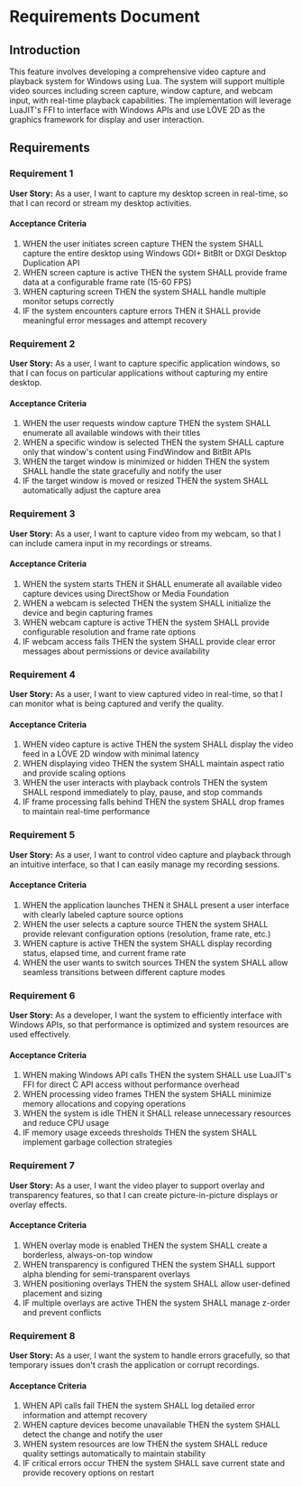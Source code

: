 # Requirements Document

## Introduction

This feature involves developing a comprehensive video capture and playback system for Windows using Lua. The system will support multiple video sources including screen capture, window capture, and webcam input, with real-time playback capabilities. The implementation will leverage LuaJIT's FFI to interface with Windows APIs and use LÖVE 2D as the graphics framework for display and user interaction.

## Requirements

### Requirement 1

**User Story:** As a user, I want to capture my desktop screen in real-time, so that I can record or stream my desktop activities.

#### Acceptance Criteria

1. WHEN the user initiates screen capture THEN the system SHALL capture the entire desktop using Windows GDI+ BitBlt or DXGI Desktop Duplication API
2. WHEN screen capture is active THEN the system SHALL provide frame data at a configurable frame rate (15-60 FPS)
3. WHEN capturing screen THEN the system SHALL handle multiple monitor setups correctly
4. IF the system encounters capture errors THEN it SHALL provide meaningful error messages and attempt recovery

### Requirement 2

**User Story:** As a user, I want to capture specific application windows, so that I can focus on particular applications without capturing my entire desktop.

#### Acceptance Criteria

1. WHEN the user requests window capture THEN the system SHALL enumerate all available windows with their titles
2. WHEN a specific window is selected THEN the system SHALL capture only that window's content using FindWindow and BitBlt APIs
3. WHEN the target window is minimized or hidden THEN the system SHALL handle the state gracefully and notify the user
4. IF the target window is moved or resized THEN the system SHALL automatically adjust the capture area

### Requirement 3

**User Story:** As a user, I want to capture video from my webcam, so that I can include camera input in my recordings or streams.

#### Acceptance Criteria

1. WHEN the system starts THEN it SHALL enumerate all available video capture devices using DirectShow or Media Foundation
2. WHEN a webcam is selected THEN the system SHALL initialize the device and begin capturing frames
3. WHEN webcam capture is active THEN the system SHALL provide configurable resolution and frame rate options
4. IF webcam access fails THEN the system SHALL provide clear error messages about permissions or device availability

### Requirement 4

**User Story:** As a user, I want to view captured video in real-time, so that I can monitor what is being captured and verify the quality.

#### Acceptance Criteria

1. WHEN video capture is active THEN the system SHALL display the video feed in a LÖVE 2D window with minimal latency
2. WHEN displaying video THEN the system SHALL maintain aspect ratio and provide scaling options
3. WHEN the user interacts with playback controls THEN the system SHALL respond immediately to play, pause, and stop commands
4. IF frame processing falls behind THEN the system SHALL drop frames to maintain real-time performance

### Requirement 5

**User Story:** As a user, I want to control video capture and playback through an intuitive interface, so that I can easily manage my recording sessions.

#### Acceptance Criteria

1. WHEN the application launches THEN it SHALL present a user interface with clearly labeled capture source options
2. WHEN the user selects a capture source THEN the system SHALL provide relevant configuration options (resolution, frame rate, etc.)
3. WHEN capture is active THEN the system SHALL display recording status, elapsed time, and current frame rate
4. WHEN the user wants to switch sources THEN the system SHALL allow seamless transitions between different capture modes

### Requirement 6

**User Story:** As a developer, I want the system to efficiently interface with Windows APIs, so that performance is optimized and system resources are used effectively.

#### Acceptance Criteria

1. WHEN making Windows API calls THEN the system SHALL use LuaJIT's FFI for direct C API access without performance overhead
2. WHEN processing video frames THEN the system SHALL minimize memory allocations and copying operations
3. WHEN the system is idle THEN it SHALL release unnecessary resources and reduce CPU usage
4. IF memory usage exceeds thresholds THEN the system SHALL implement garbage collection strategies

### Requirement 7

**User Story:** As a user, I want the video player to support overlay and transparency features, so that I can create picture-in-picture displays or overlay effects.

#### Acceptance Criteria

1. WHEN overlay mode is enabled THEN the system SHALL create a borderless, always-on-top window
2. WHEN transparency is configured THEN the system SHALL support alpha blending for semi-transparent overlays
3. WHEN positioning overlays THEN the system SHALL allow user-defined placement and sizing
4. IF multiple overlays are active THEN the system SHALL manage z-order and prevent conflicts

### Requirement 8

**User Story:** As a user, I want the system to handle errors gracefully, so that temporary issues don't crash the application or corrupt recordings.

#### Acceptance Criteria

1. WHEN API calls fail THEN the system SHALL log detailed error information and attempt recovery
2. WHEN capture devices become unavailable THEN the system SHALL detect the change and notify the user
3. WHEN system resources are low THEN the system SHALL reduce quality settings automatically to maintain stability
4. IF critical errors occur THEN the system SHALL save current state and provide recovery options on restart